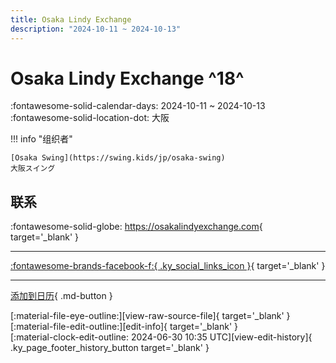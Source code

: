 ```yaml
---
title: Osaka Lindy Exchange
description: "2024-10-11 ~ 2024-10-13"
---
```


# Osaka Lindy Exchange ^18^

:fontawesome-solid-calendar-days: 2024-10-11 ~ 2024-10-13  
:fontawesome-solid-location-dot: 大阪  

!!! info "组织者"

    [Osaka Swing](https://swing.kids/jp/osaka-swing)  
    大阪スイング  

## 联系

:fontawesome-solid-globe: <https://osakalindyexchange.com>{ target='_blank' }  

---

 [:fontawesome-brands-facebook-f:{ .ky_social_links_icon }](https://www.facebook.com/events/2524406597767653){ target='_blank' }

---

[添加到日历](https://swing.news/ics/zh-Hans/2024/jp/osaka-lindy-exchange-2024.ics){ .md-button }

<div class="ky_page_footer" markdown>
<div class="ky_page_footer_trailing" markdown="span">
[:material-file-eye-outline:][view-raw-source-file]{ target='_blank' }
[:material-file-edit-outline:][edit-info]{ target='_blank' }
</div>
<div class="ky_page_footer_leading" markdown="span">
[:material-clock-edit-outline: 2024-06-30 10:35 UTC][view-edit-history]{ .ky_page_footer_history_button target='_blank' }
</div>
</div>

[view-raw-source-file]: https://github.com/swingdance/events/blob/main/2024/jp/osaka-lindy-exchange-2024.json "查看原始源文件"
[edit-info]: https://github.com/swingdance/events/issues/new?assignees=&labels=update+event&projects=&template=03-update_entity.yml&title=%5B2024%2Fjp%5D%20Osaka%20Lindy%20Exchange&region=jp&year=2024&id=osaka-lindy-exchange-2024&name=Osaka%20Lindy%20Exchange&org_id=osaka-swing "编辑信息"

[view-edit-history]: https://github.com/swingdance/events/commits/main/2024/jp/osaka-lindy-exchange-2024.json "查看编辑历史"
